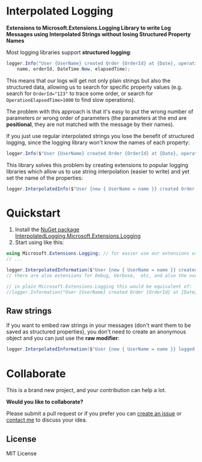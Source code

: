 # Interpolated Logging

**Extensions to Microsoft.Extensions.Logging Library to write Log Messages using Interpolated Strings without losing Structured Property Names**

Most logging libraries support **structured logging**:

```cs
logger.Info("User {UserName} created Order {OrderId} at {Date}, operation took {OperationElapsedTime}ms", 
    name, orderId, DateTime.Now, elapsedTime);
```

This means that our logs will get not only plain strings but also the structured data, allowing us to search for specific property values (e.g. search for `OrderId="123"` to trace some order, or search for `OperationElapsedTime>1000` to find slow operations).  

The problem with this approach is that it's easy to put the wrong number of parameters or wrong order of parameters (the parameters at the end are **positional**, they are not matched with the message by their names).

If you just use regular interpolated strings you lose the benefit of structured logging, since the logging library won't know the names of each property:

```cs
logger.Info($"User {UserName} created Order {OrderId} at {Date}, operation took {OperationElapsedTime}ms");
```

This library solves this problem by creating extensions to popular logging libraries which allow us to use string interpolation (easier to write) and yet set the name of the properties:

```cs
logger.InterpolatedInfo($"User {new { UserName = name }} created Order {new { OrderId = orderId}} at {new { Date = now }}, operation took {new { OperationElapsedTime = elapsedTime }}ms");
```

# Quickstart

1. Install the [NuGet package InterpolatedLogging.Microsoft.Extensions.Logging](https://www.nuget.org/packages/InterpolatedLogging.Microsoft.Extensions.Logging)
1. Start using like this:
```cs
using Microsoft.Extensions.Logging; // for easier use our extensions use the same namespace of Microsoft.Extensions.Logging
// ...

logger.InterpolatedInformation($"User {new { UserName = name }} created Order {new { OrderId = orderId}} at {new { Date = now }}, operation took {new { OperationElapsedTime = elapsedTime }}ms");
// there are also extensions for Debug, Verbose,  etc, and also the overloads which take an Exception

// in plain Microsoft.Extensions.Logging this would be equivalent of:
//logger.Information("User {UserName} created Order {OrderId} at {Date}, operation took {OperationElapsedTime}ms", name, orderId, DateTime.Now, elapsedTime);
```

## Raw strings

If you want to embed raw strings in your messages (don't want them to be saved as structured properties), you don't need to create an anonymous object and you can just use the **raw modifier**:

```cs
logger.InterpolatedInformation($"User {new { UserName = name }} logged as {role:raw}");
```

# Collaborate

This is a brand new project, and your contribution can help a lot.  

**Would you like to collaborate?**  

Please submit a pull request or if you prefer you can [create an issue](https://github.com/Drizin/InterpolatedLogging/issues) or [contact me](http://drizin.io/pages/Contact/) to discuss your idea.

## License
MIT License
